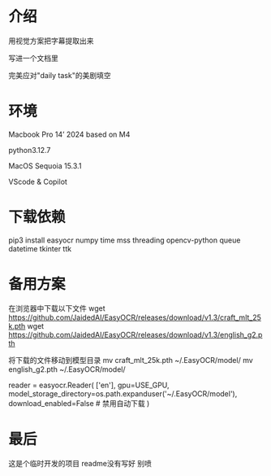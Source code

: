 # 介绍
用视觉方案把字幕提取出来

写进一个文档里

完美应对"daily task"的美剧填空



# 环境
Macbook Pro 14’ 2024 based on M4 

python3.12.7

MacOS Sequoia 15.3.1

VScode & Copilot



# 下载依赖
pip3 install easyocr numpy time mss threading opencv-python queue datetime tkinter ttk



# 备用方案
在浏览器中下载以下文件
wget https://github.com/JaidedAI/EasyOCR/releases/download/v1.3/craft_mlt_25k.pth
wget https://github.com/JaidedAI/EasyOCR/releases/download/v1.3/english_g2.pth

将下载的文件移动到模型目录
mv craft_mlt_25k.pth ~/.EasyOCR/model/
mv english_g2.pth ~/.EasyOCR/model/


reader = easyocr.Reader(
    ['en'],
    gpu=USE_GPU,
    model_storage_directory=os.path.expanduser('~/.EasyOCR/model'),
    download_enabled=False  # 禁用自动下载
)





# 最后
这是个临时开发的项目
readme没有写好
别喷
